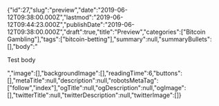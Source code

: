 {"id":27,"slug":"preview","date":"2019-06-12T09:38:00.000Z","lastmod":"2019-06-12T09:44:23.000Z","publishDate":"2019-06-12T09:38:00.000Z","draft":true,"title":"Preview","categories":["Bitcoin Gambling"],"tags":["bitcoin-betting"],"summary":null,"summaryBullets":[],"body":"<p>Test body</p>","image":[],"backgroundImage":[],"readingTime":6,"buttons":[],"metaTitle":null,"description":null,"robotsMetaTag":["follow","index"],"ogTitle":null,"ogDescription":null,"ogImage":[],"twitterTitle":null,"twitterDescription":null,"twitterImage":[]}
